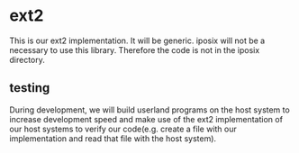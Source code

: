 # ext2
This is our ext2 implementation.
It will be generic. iposix will not be a necessary to use this library. Therefore the code is not in the iposix directory.


## testing

During development, we will build userland programs on the host system to increase development speed and make use of the ext2 implementation of our host systems to verify our code(e.g. create a file with our implementation and read that file with the host system).


